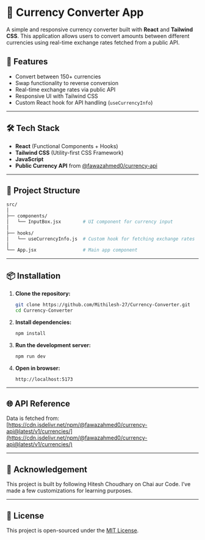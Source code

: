 # 💱 Currency Converter App

A simple and responsive currency converter built with **React** and **Tailwind CSS**. This application allows users to convert amounts between different currencies using real-time exchange rates fetched from a public API.

## 🚀 Features

- Convert between 150+ currencies
- Swap functionality to reverse conversion
- Real-time exchange rates via public API
- Responsive UI with Tailwind CSS
- Custom React hook for API handling (`useCurrencyInfo`)

---

## 🛠️ Tech Stack

- **React** (Functional Components + Hooks)
- **Tailwind CSS** (Utility-first CSS Framework)
- **JavaScript**
- **Public Currency API** from [@fawazahmed0/currency-api](https://github.com/fawazahmed0/currency-api)

---

## 📂 Project Structure

```bash
src/
│
├── components/
│   └── InputBox.jsx        # UI component for currency input
│
├── hooks/
│   └── useCurrencyInfo.js  # Custom hook for fetching exchange rates
│
└── App.jsx                 # Main app component
````

---

## 📦 Installation

1. **Clone the repository:**

   ```bash
   git clone https://github.com/Mithilesh-27/Currency-Converter.git
   cd Currency-Converter
   ```

2. **Install dependencies:**

   ```bash
   npm install
   ```

3. **Run the development server:**

   ```bash
   npm run dev
   ```

4. **Open in browser:**

   ```
   http://localhost:5173
   ```

---

## 🌐 API Reference

Data is fetched from:
[https://cdn.jsdelivr.net/npm/@fawazahmed0/currency-api@latest/v1/currencies/](https://cdn.jsdelivr.net/npm/@fawazahmed0/currency-api@latest/v1/currencies/)

---

## 🙏 Acknowledgement

This project is built by following Hitesh Choudhary on Chai aur Code. I’ve made a few customizations for learning purposes.

---

## 📄 License

This project is open-sourced under the [MIT License](LICENSE).
